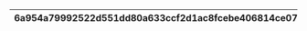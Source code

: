 |6a954a79992522d551dd80a633ccf2d1ac8fcebe406814ce07dbe969f425b35d|42f336e964e782d00260b55ae029182d3d9d8e5751a6f4ab01887c416f6a2339|0f3b74a124860ddcac0fcc2e810768ecbca37807a60b4dd07dd6287e48aa4bdb|837cf33c248bc7d073ede4e0b6c5f34ab5a1774919bcd19cd5313700b9b74b9b|9d06da5e19de9475dbc8e93264d9f73c4e278a06ce3c870ee58afeea1f10125d|69d641c0c34d4470261432db07c28b25e1fa4c21baa3702932fb3cc86ee7cb8f|6aaf7609f8b9f0b4c65408b5975931a78254f0493ad02979f99d3865a93bfc09|ed0f2c9425cfc2b2620f4002cb55809e3f4758433e67fdf1eb690528361f8d06|55eeb9224cdd9bcf3179858263752dcd14080b75df4e95691d76b679bc6f317c|0f616d5007af9b1615821575b90f501b9889842a76bd320d2c1728abc7b1100c|3bad7050c67958b977ce803dc52539962bfd6351af7cf03b1085bc1ef7e9e791|
| --- | --- | --- | --- | --- | --- | --- | --- | --- | --- | --- |
